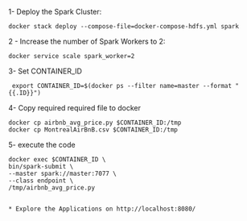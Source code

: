 
1- Deploy the Spark Cluster:
```
docker stack deploy --compose-file=docker-compose-hdfs.yml spark
```

2 - Increase the number of Spark Workers to 2:
```
docker service scale spark_worker=2
```
3- Set CONTAINER_ID
     
     export CONTAINER_ID=$(docker ps --filter name=master --format "{{.ID}}")

4- Copy required required file to docker

    docker cp airbnb_avg_price.py $CONTAINER_ID:/tmp
    docker cp MontrealAirBnB.csv $CONTAINER_ID:/tmp

5- execute the code

    docker exec $CONTAINER_ID \
    bin/spark-submit \
    --master spark://master:7077 \
    --class endpoint \
    /tmp/airbnb_avg_price.py
```

* Explore the Applications on http://localhost:8080/


